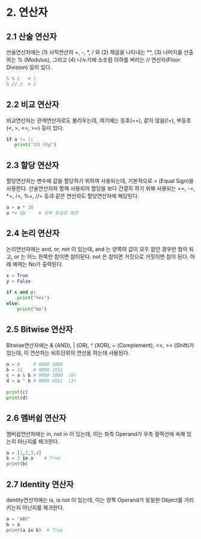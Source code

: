# 2. 연산자


## 2.1 산술 연산자
산술연산자에는 (1) 사칙연산자 +, -, *, / 와 (2) 제곱을 나타내는 **, (3) 나머지를 산출하는 % (Modulus), 그리고 (4) 나누기에 소숫점 이하를 버리는 // 연산자(Floor Division) 등이 있다.

```python
5 % 2   # 1
5 // 2  # 2
```

## 2.2 비교 연산자
비교연산자는 관계연산자로도 불리우는데, 여기에는 등호(==), 같지 않음(!=), 부등호(<, >, <=, >=) 등이 있다.

```python
if a != 1:
   print("1이 아님")
```

## 2.3 할당 연산자
할당연산자는 변수에 값을 할당하기 위하여 사용되는데, 기본적으로 = (Equal Sign)을 사용한다. 산술연산자와 함께 사용되어 할당을 보다 간결히 하기 위해 사용되는 +=, -=, *=, /=, %=, //= 등과 같은 연산자도 할당연산자에 해당된다.

```python
a = a * 10
a *= 10     # 위와 동일한 표현
```

## 2.4 논리 연산자
논리연산자에는 and, or, not 이 있는데, and 는 양쪽의 값이 모두 참인 경우만 참이 되고, or 는 어느 한쪽만 참이면 참이된다. not 은 참이면 거짓으로 거짓이면 참이 된다. 아래 예제는 No가 출력된다.

```python
x = True
y = False
 
if x and y:
    print("Yes")
else:
    print("No")
```
## 2.5 Bitwise 연산자
Bitwise연산자에는 & (AND), | (OR), ^ (XOR), ~ (Complement), <<, >> (Shift)가 있는데, 이 연산자는 비트단위의 연산을 하는데 사용된다.

```python
a = 8     # 0000 1000
b = 11    # 0000 1011
c = a & b # 0000 1000  (8)
d = a ^ b # 0000 0011  (3)
 
print(c)
print(d)
```

## 2.6 멤버쉽 연산자
멤버쉽연산자에는 in, not in 이 있는데, 이는 좌측 Operand가 우측 컬렉션에 속해 있는지 아닌지를 체크한다.

```python
a = [1,2,3,4]
b = 3 in a    # True
print(b)
```

## 2.7 Identity 연산자
dentity연산자에는 is, is not 이 있는데, 이는 양쪽 Operand가 동일한 Object를 가리키는지 아닌지를 체크한다.

```python
a = "ABC"
b = a
print(a is b)  # True
```